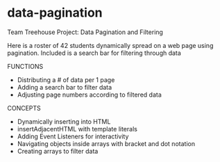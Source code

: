 # data-pagination
Team Treehouse Project: Data Pagination and Filtering

Here is a roster of 42 students dynamically spread on a web page using pagination. 
Included is a search bar for filtering through data

FUNCTIONS
+ Distributing a # of data per 1 page
+ Adding a search bar to filter data
+ Adjusting page numbers according to filtered data

CONCEPTS
+ Dynamically inserting into HTML
+ insertAdjacentHTML with template literals 
+ Adding Event Listeners for interactivity
+ Navigating objects inside arrays with bracket and dot notation
+ Creating arrays to filter data

